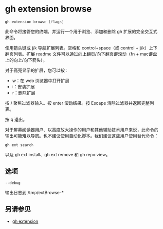 # gh extension browse

```
gh extension browse [flags]
```

此命令将接管您的终端，并运行一个用于浏览、添加和删除 gh 扩展的完全交互式界面。

使用箭头键或 j/k 导航扩展列表。空格和 control+space（或 control + j/k）上下翻页列表。扩展 readme 文件可以通过向上翻页/向下翻页键滚动（fn + mac键盘上的向上/向下箭头）。

对于高亮显示的扩展，您可以按：

- w：在 web 浏览器中打开扩展
- i：安装扩展
- r：删除扩展

按 / 聚焦过滤器输入。按 enter 滚动结果。按 Escape 清除过滤器并返回完整列表。

按 q 退出。

对于屏幕阅读器用户、以高度放大操作的用户和其他辅助技术用户来说，此命令的输出可能难以导航。也不建议使用自动化脚本。我们建议这些用户使用替代命令：

```
gh ext search
```

以及 gh ext install、gh ext remove 和 gh repo view。

## 选项

`--debug`

输出日志到 /tmp/extBrowse-*

## 另请参见

- [gh extension](/gh_extension)